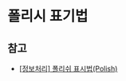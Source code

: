 # 폴리시 표기법

## 참고

- [[정보처리] 폴리쉬 표시법(Polish)](http://blog.naver.com/PostView.nhn?blogId=aiwositai&logNo=220376897526&parentCategoryNo=&categoryNo=&viewDate=&isShowPopularPosts=false&from=postView)